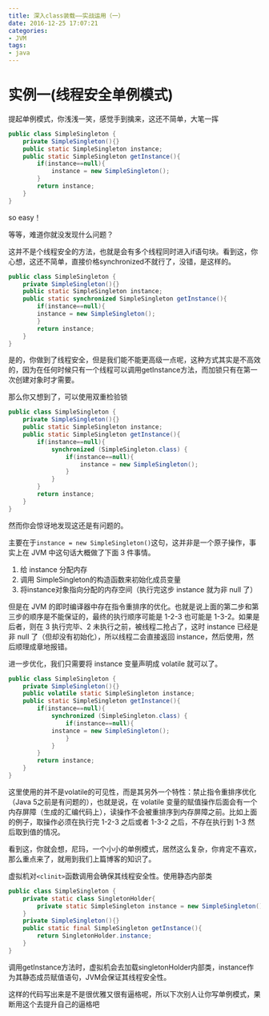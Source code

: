 ```yaml
---
title: 深入class装载——实战运用（一）
date: 2016-12-25 17:07:21
categories:
- JVM
tags:
- java
---
```


# 实例一(线程安全单例模式)

提起单例模式，你浅浅一笑，感觉手到擒来，这还不简单，大笔一挥

```java
public class SimpleSingleton {
	private SimpleSingleton(){}
	public static SimpleSingleton instance;
	public static SimpleSingleton getInstance(){
		if(instance==null){
			instance = new SimpleSingleton();
		}
		return instance;
	}
}
```

so easy！

等等，难道你就没发现什么问题？

这并不是个线程安全的方法，也就是会有多个线程同时进入if语句块。看到这，你心想，这还不简单，直接价格synchronized不就行了，没错，是这样的。

```java
public class SimpleSingleton {
	private SimpleSingleton(){}
	public static SimpleSingleton instance;
	public static synchronized SimpleSingleton getInstance(){
		if(instance==null){
		instance = new SimpleSingleton();
		}
		return instance;
	}
}
```
是的，你做到了线程安全，但是我们能不能更高级一点呢，这种方式其实是不高效的，因为在任何时候只有一个线程可以调用getInstance方法，而加锁只有在第一次创建对象时才需要。

那么你又想到了，可以使用双重检验锁

```java
public class SimpleSingleton {
	private SimpleSingleton(){}
	public static SimpleSingleton instance;
	public static SimpleSingleton getInstance(){
		if(instance==null){
			synchronized (SimpleSingleton.class) {
				if(instance==null){
					instance = new SimpleSingleton();
				}
			}
		}
		return instance;
	}
}
```

然而你会惊讶地发现这还是有问题的。

主要在于`instance = new SimpleSingleton()`这句，这并非是一个原子操作，事实上在 JVM 中这句话大概做了下面 3 件事情。

1. 给 instance 分配内存
2. 调用 SimpleSingleton的构造函数来初始化成员变量
3. 将instance对象指向分配的内存空间（执行完这步 instance 就为非 null 了）

但是在 JVM 的即时编译器中存在指令重排序的优化。也就是说上面的第二步和第三步的顺序是不能保证的，最终的执行顺序可能是 1-2-3 也可能是 1-3-2。如果是后者，则在 3 执行完毕、2 未执行之前，被线程二抢占了，这时 instance 已经是非 null 了（但却没有初始化），所以线程二会直接返回 instance，然后使用，然后顺理成章地报错。

进一步优化，我们只需要将 instance 变量声明成 volatile 就可以了。

```java
public class SimpleSingleton {
	private SimpleSingleton(){}
	public volatile static SimpleSingleton instance;
	public static SimpleSingleton getInstance(){
		if(instance==null){
			synchronized (SimpleSingleton.class) {
				if(instance==null){
			instance = new SimpleSingleton();
				}
			}
		}
		return instance;
	}
}
```

这里使用的并不是volatile的可见性，而是其另外一个特性：禁止指令重排序优化（Java 5之前是有问题的），也就是说，在 volatile 变量的赋值操作后面会有一个内存屏障（生成的汇编代码上），读操作不会被重排序到内存屏障之前。比如上面的例子，取操作必须在执行完 1-2-3 之后或者 1-3-2 之后，不存在执行到 1-3 然后取到值的情况。

看到这，你就会想，尼玛，一个小小的单例模式，居然这么复杂，你肯定不喜欢，那么重点来了，就用到我们上篇博客的知识了。

虚拟机对`<clinit>`函数调用会确保其线程安全性。使用静态内部类

```java
public class SimpleSingleton {
	private static class SingletonHolder{
		private static SimpleSingleton instance = new SimpleSingleton();
	}
	private SimpleSingleton(){}
	public static final SimpleSingleton getInstance(){
		return SingletonHolder.instance;
	}
}
```

调用getInstance方法时，虚拟机会去加载singletonHolder内部类，instance作为其静态成员赋值语句，JVM会保证其线程安全性。

这样的代码写出来是不是很优雅又很有逼格呢，所以下次别人让你写单例模式，果断用这个去提升自己的逼格吧
